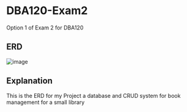 # DBA120-Exam2
Option 1 of Exam 2 for DBA120
## ERD
![image](https://user-images.githubusercontent.com/2395118/228642343-59eefb6b-23e5-45e1-af4e-e762034f485c.png)
## Explanation
This is the ERD for my Project a database and CRUD system for book management for a small library
